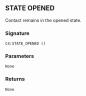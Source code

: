 ## STATE OPENED

Contact remains in the opened state.


### Signature

`C4:STATE_OPENED ()` 


### Parameters

`None`


### Returns

`None`

